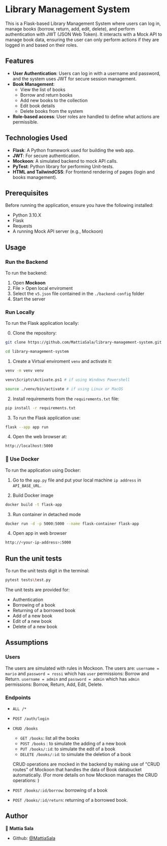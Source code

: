 # Library Management System

This is a Flask-based Library Management System where users can log in, manage books (borrow, return, add, edit, delete), and perform authentication with JWT (JSON Web Token). It interacts with a Mock API to manage book data, ensuring the user can only perform actions if they are logged in and based on their roles.

## Features

- **User Authentication**: Users can log in with a username and password, and the system uses JWT for secure session management.
- **Book Management**: 
  - View the list of books
  - Borrow and return books
  - Add new books to the collection
  - Edit book details
  - Delete books from the system
- **Role-based access**: User roles are handled to define what actions are permissible.
  
## Technologies Used

- **Flask**: A Python framework used for building the web app.
- **JWT**: For secure authentication.
- **Mockoon**: A simulated backend to mock API calls.
- **PyTest**: Python library for performing Unit-tests.
- **HTML and TailwindCSS**: For frontend rendering of pages (login and books management).

## Prerequisites

Before running the application, ensure you have the following installed:

- Python 3.10.X
- Flask
- Requests
- A running Mock API server (e.g., Mockoon)


##  Usage
### Run the Backend
To run the backend:
1. Open **Mockoon**
2. File > Open local enviroment
3. Select the `v5.json` file contained in the `./backend-config` folder
4. Start the server


### Run Locally
To run the Flask application locally:

0. Clone the repository:
```bash
git clone https://github.com/MattiaSala/library-management-system.git

cd library-management-system
```

1. Create a Virtual enviroment `venv` and activate it:
```bash
venv -m venv venv

venv\Scripts\Activate.ps1 # if using Windows Powershell

source ./venv/bin/activate # if using Linux or MacOS

```


2. Install requirements from the `requirements.txt` file:
```bash
pip install -r requirements.txt
```

3. To run the Flask application use:
 ```bash
flask --app app run
```

4. Open the web browser at:
```bash
http://localhost:5000
```

### 🐋 Use Docker
To run the application using Docker:
1. Go to the `app.py` file and put your local machine `ip address` in `API_BASE_URL`.

2. Build Docker image
 ```bash
docker build -t flask-app
```

3. Run container in detached mode
 ```bash
docker run -d -p 5000:5000 --name flask-container flask-app
```

4. Open app in web browser
 ```bash
http://<your-ip-address>:5000
```


## Run the unit tests
To run the unit tests digit in the terminal:
```sh
pytest tests\test.py
```
The unit tests are provided for:
- Authentication
- Borrowing of a book 
- Returning of a borrowed book 
- Add of a new book
- Edit of a new book
- Delete of a new book

## Assumptions
### Users
The users are simulated with rules in Mockoon. The users are:
`username = mario` and `password = rossi` which has `user` permissions: Borrow and Return.
`username = admin` and `password = admin` which has `admin` permissions: Borrow, Return, Add, Edit, Delete.

### Endpoints
- `ALL /*`
- `POST /auth/login`
- `CRUD /books`
  - `GET /books`: list all the books
  - `POST /books` : to simulate the adding of a new book
  - `PUT /books/:id`: to simulate the edit of a book
  - `DELETE /books/:id`: to simulate the deletion of a book
  
  CRUD operations are mocked in the backend by making use of "CRUD routes" of Mockoon that handles the data of Book databucket automatically. (For more details on how Mockoon manages the CRUD operations: )

- `POST /books/:id/borrow`: borrowing of a book
- `POST /books/:id/return`: returning of a borrowed book.


## Author

👤 **Mattia Sala**
- Github: [@MattiaSala](https://github.com/MattiaSala)
